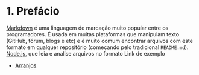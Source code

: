 # 1. Prefácio

[Markdown](https://pt.wikipedia.org/wiki/Markdown) é uma linguagem de marcação
muito popular entre os programadores. É usada em muitas plataformas que
manipulam texto (GitHub, fórum, blogs e etc) e é muito comum encontrar arquivos
com este formato em qualquer repositório (começando pelo tradicional
`README.md`).
[Node.js](https://nodejs.org/lksndflksnf), que leia e analise arquivos no formato
Link de exemplo
* [Arranjos](https://curriculum.laboratoria.la/pt/topics/javascript/04-arrays)